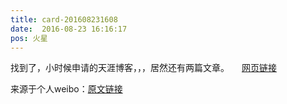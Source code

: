 ```yaml
---
title: card-201608231608
date:  2016-08-23 16:16:17
pos: 火星
---
```

找到了，小时候申请的天涯博客，，，居然还有两篇文章。 <a  href="https://weibo.cn/sinaurl?u=http%3A%2F%2Fjsjhlk.blog.tianya.cn%2F" data-hide=""><span class='url-icon'><img style='width: 1rem;height: 1rem' src='https://h5.sinaimg.cn/upload/2015/09/25/3/timeline_card_small_web_default.png'></span><span class="surl-text">网页链接</span></a> 

来源于个人weibo：[原文链接](https://m.weibo.cn/status/E4TAWdPUT?mblogid=E4TAWdPUT)